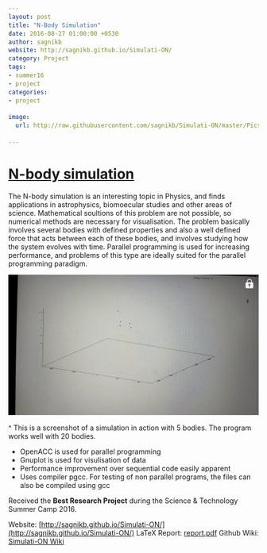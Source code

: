 ```yaml
---
layout: post
title: "N-Body Simulation"
date: 2016-08-27 01:00:00 +0530
author: sagnikb
website: http://sagnikb.github.io/Simulati-ON/
category: Project
tags:
- summer16
- project
categories:
- project

image:
  url: http://raw.githubusercontent.com/sagnikb/Simulati-ON/master/Pics/simulation.jpg

---
```


# [N-body simulation](http://sagnikb.github.io/Simulati-ON/)

The N-body simulation is an interesting topic in Physics, and finds applications in astrophysics, biomoecular studies and other areas of science. Mathematical soultions of this problem are not possible, so numerical methods are necessary for visualisation. The problem basically involves several bodies with defined properties and also a well defined force that acts between each of these bodies, and involves studying how the system evolves with time. Parallel programming is used for increasing performance, and problems of this type are ideally suited for the parallel programming paradigm.

![image](http://raw.githubusercontent.com/sagnikb/Simulati-ON/master/Pics/simulation_sample.png)

^ This is a screenshot of a simulation in action with 5 bodies. The program works well with 20 bodies.

* OpenACC is used for parallel programming
* Gnuplot is used for visulisation of data
* Performance improvement over sequential code easily apparent
* Uses compiler pgcc. For testing of non parallel programs, the files can also be compiled using gcc

Received the **Best Research Project** during the Science & Technology Summer
Camp 2016.

Website: [http://sagnikb.github.io/Simulati-ON/](http://sagnikb.github.io/Simulati-ON/)
LaTeX Report: [report.pdf](http://github.com/sagnikb/documentation/report.pdf)
Github Wiki: [Simulati-ON Wiki](https://github.com/sagnikb/Simulati-ON/wiki)
